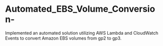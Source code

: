# Automated_EBS_Volume_Conversion-
Implemented an automated solution utilizing AWS Lambda and CloudWatch Events to convert Amazon EBS volumes from gp2 to gp3. 
